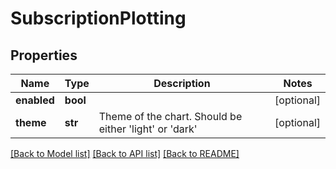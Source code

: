 # SubscriptionPlotting

## Properties
Name | Type | Description | Notes
------------ | ------------- | ------------- | -------------
**enabled** | **bool** |  | [optional] 
**theme** | **str** | Theme of the chart. Should be either &#39;light&#39; or &#39;dark&#39; | [optional] 

[[Back to Model list]](../README.md#documentation-for-models) [[Back to API list]](../README.md#documentation-for-api-endpoints) [[Back to README]](../README.md)


